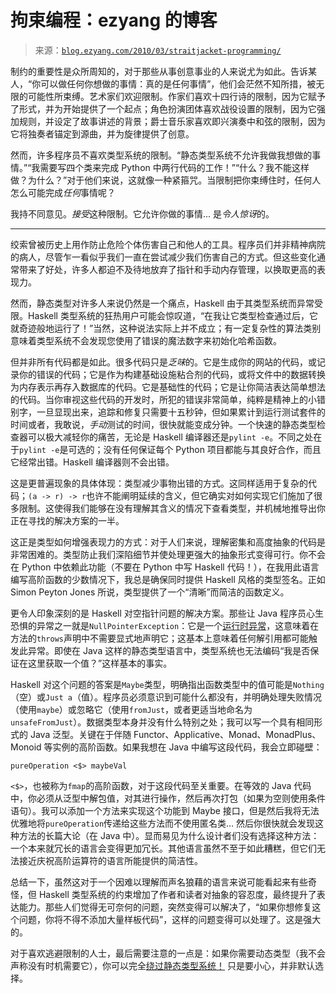 <!--yml

category: 未分类

date: 2024-07-01 18:18:25

-->

# 拘束编程：ezyang 的博客

> 来源：[`blog.ezyang.com/2010/03/straitjacket-programming/`](http://blog.ezyang.com/2010/03/straitjacket-programming/)

制约的重要性是众所周知的，对于那些从事创意事业的人来说尤为如此。告诉某人，“你可以做任何你想做的事情：真的是任何事情”，他们会茫然不知所措，被无限的可能性所束缚。艺术家们欢迎限制。作家们喜欢十四行诗的限制，因为它赋予了形式，并为开始提供了一个起点；角色扮演团体喜欢战役设置的限制，因为它强加规则，并设定了故事讲述的背景；爵士音乐家喜欢即兴演奏中和弦的限制，因为它将独奏者锚定到源曲，并为旋律提供了创意。

然而，许多程序员不喜欢类型系统的限制。“静态类型系统不允许我做我想做的事情。”“我需要写四个类来完成 Python 中两行代码的工作！”“什么？我不能这样做？为什么？”对于他们来说，这就像一种紧箍咒。当限制把你束缚住时，任何人怎么可能完成*任何*事情呢？

我持不同意见。*接受*这种限制。它允许你做的事情... 是*令人惊讶*的。

* * *

绞索曾被历史上用作防止危险个体伤害自己和他人的工具。程序员们并非精神病院的病人，尽管乍一看似乎我们一直在尝试减少我们伤害自己的方式。但这些变化通常带来了好处，许多人都迫不及待地放弃了指针和手动内存管理，以换取更高的表现力。

然而，静态类型对许多人来说仍然是一个痛点，Haskell 由于其类型系统而异常受限。Haskell 类型系统的狂热用户可能会惊叹道，“在我让它类型检查通过后，它就奇迹般地运行了！”当然，这种说法实际上并不成立；有一定复杂性的算法类别意味着类型系统不会发现您使用了错误的魔法数字来初始化哈希函数。

但并非所有代码都是如此。很多代码只是*乏味*的。它是生成你的网站的代码，或记录你的错误的代码；它是作为构建基础设施粘合剂的代码，或将文件中的数据转换为内存表示再存入数据库的代码。它是基础性的代码；它是让你简洁表达简单想法的代码。当你审视这些代码的开发时，所犯的错误非常简单，纯粹是精神上的小错别字，一旦显现出来，追踪和修复只需要十五秒钟，但如果累计到运行测试套件的时间或者，我敢说，*手动*测试的时间，很快就能变成分钟。一个快速的静态类型检查器可以极大减轻你的痛苦，无论是 Haskell 编译器还是`pylint -e`。不同之处在于`pylint -e`是可选的；没有任何保证每个 Python 项目都能与其良好合作，而且它经常出错。Haskell 编译器则不会出错。

这是更普遍现象的具体体现：类型减少事物出错的方式。这同样适用于复杂的代码；`(a -> r) -> r`也许不能阐明延续的含义，但它确实对如何实现它们施加了很多限制。这使得我们能够在没有理解其含义的情况下查看类型，并机械地推导出你正在寻找的解决方案的一半。

这正是类型如何增强表现力的方式：对于人们来说，理解密集和高度抽象的代码是非常困难的。类型防止我们深陷细节并使处理更强大的抽象形式变得可行。你不会在 Python 中依赖此功能（不要在 Python 中写 Haskell 代码！），在我用此语言编写高阶函数的少数情况下，我总是确保同时提供 Haskell 风格的类型签名。正如 Simon Peyton Jones 所说，类型提供了一个“清晰”而简洁的函数定义。

更令人印象深刻的是 Haskell 对空指针问题的解决方案。那些让 Java 程序员心生恐惧的异常之一就是`NullPointerException`：它是一个[运行时异常](http://java.sun.com/j2se/1.4.2/docs/api/java/lang/RuntimeException.html)，这意味着在方法的`throws`声明中不需要显式地声明它；这基本上意味着任何解引用都可能触发此异常。即使在 Java 这样的静态类型语言中，类型系统也无法编码“我是否保证在这里获取一个值？”这样基本的事实。

Haskell 对这个问题的答案是`Maybe`类型，明确指出函数类型中的值可能是`Nothing`（空）或`Just a`（值）。程序员必须意识到可能什么都没有，并明确处理失败情况（使用`maybe`）或忽略它（使用`fromJust`，或者更适当地命名为`unsafeFromJust`）。数据类型本身并没有什么特别之处；我可以写一个具有相同形式的 Java 泛型。关键在于伴随 Functor、Applicative、Monad、MonadPlus、Monoid 等实例的高阶函数。如果我想在 Java 中编写这段代码，我会立即碰壁：

```
pureOperation <$> maybeVal

```

`<$>`，也被称为`fmap`的高阶函数，对于这段代码至关重要。在等效的 Java 代码中，你必须从泛型中解包值，对其进行操作，然后再次打包（如果为空则使用条件语句）。我可以添加一个方法来实现这个功能到 Maybe 接口，但是然后我将无法优雅地将`pureOperation`传递给这些方法而不使用匿名类… 然后你很快就会发现这种方法的长篇大论（在 Java 中）。显而易见为什么设计者们没有选择这种方法：一个本来就冗长的语言会变得更加冗长。其他语言虽然不至于如此糟糕，但它们无法接近庆祝高阶运算符的语言所能提供的简洁性。

总结一下，虽然这对于一个因难以理解而声名狼藉的语言来说可能看起来有些奇怪，但 Haskell 类型系统的约束增加了作者和读者对抽象的容忍度，最终提升了表达能力。那些人们觉得无可奈何的问题，突然变得可以解决了，“如果你想修复这个问题，你将不得不添加大量样板代码”，这样的问题变得可以处理了。这是强大的。

对于喜欢逃避限制的人士，最后需要注意的一点是：如果你需要动态类型（我不会声称没有时机需要它），你可以完全[绕过静态类型系统！](http://www.haskell.org/ghc/docs/6.12.1/html/libraries/base-4.2.0.0/Data-Dynamic.html) 只是要小心，并非默认选择。
